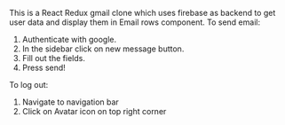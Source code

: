 This is a React Redux gmail clone which uses firebase as backend to get user data and display them in Email rows component. 
To send email:
1. Authenticate with google.
2. In the sidebar click on new message button.
3. Fill out the fields.
4. Press send!

To log out:
1. Navigate to navigation bar
2. Click on Avatar icon on top right corner

